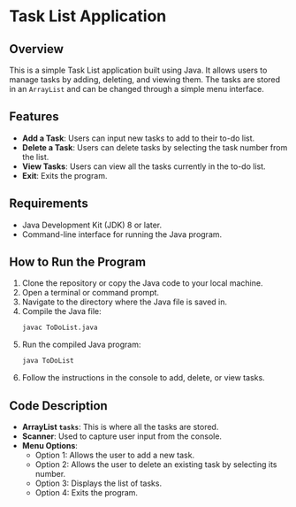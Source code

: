 # Task List Application

## Overview
This is a simple  Task List application built using Java. It allows users to manage tasks by adding, deleting, and viewing them. The tasks are stored in an `ArrayList` and can be changed through a simple menu interface.

## Features
- **Add a Task**: Users can input new tasks to add to their to-do list.
- **Delete a Task**: Users can delete tasks by selecting the task number from the list.
- **View Tasks**: Users can view all the tasks currently in the to-do list.
- **Exit**: Exits the program.

## Requirements
- Java Development Kit (JDK) 8 or later.
- Command-line interface for running the Java program.

## How to Run the Program

1. Clone the repository or copy the Java code to your local machine.
2. Open a terminal or command prompt.
3. Navigate to the directory where the Java file is saved in.
4. Compile the Java file:
    ```bash
    javac ToDoList.java
    ```
5. Run the compiled Java program:
    ```bash
    java ToDoList
    ```
6. Follow the instructions in the console to add, delete, or view tasks.

## Code Description

- **ArrayList `tasks`**: This is where all the tasks are stored.
- **Scanner**: Used to capture user input from the console.
- **Menu Options**:
  - Option 1: Allows the user to add a new task.
  - Option 2: Allows the user to delete an existing task by selecting its number.
  - Option 3: Displays the list of tasks.
  - Option 4: Exits the program.
